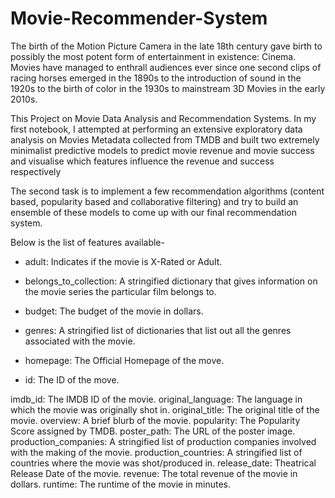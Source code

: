 # Movie-Recommender-System

The birth of the Motion Picture Camera in the late 18th century gave birth to possibly the most potent form of entertainment in existence: Cinema. Movies have managed to enthrall audiences ever since one second clips of racing horses emerged in the 1890s to the introduction of sound in the 1920s to the birth of color in the 1930s to mainstream 3D Movies in the early 2010s.

This Project on Movie Data Analysis and Recommendation Systems. In my first notebook, I attempted at performing an extensive exploratory data analysis on Movies Metadata collected from TMDB and built two extremely minimalist predictive models to predict movie revenue and movie success and visualise which features influence the revenue and success respectively

The second task is to implement a few recommendation algorithms (content based, popularity based and collaborative filtering) and try to build an ensemble of these models to come up with our final recommendation system. 

Below is the list of features available-
* adult: Indicates if the movie is X-Rated or Adult. 

* belongs_to_collection: A stringified dictionary that gives information on the movie series the particular film belongs to.

* budget: The budget of the movie in dollars.

* genres: A stringified list of dictionaries that list out all the genres associated with the movie.

* homepage: The Official Homepage of the move.

* id: The ID of the move.

imdb_id: The IMDB ID of the movie.
original_language: The language in which the movie was originally shot in.
original_title: The original title of the movie.
overview: A brief blurb of the movie.
popularity: The Popularity Score assigned by TMDB.
poster_path: The URL of the poster image.
production_companies: A stringified list of production companies involved with the making of the movie.
production_countries: A stringified list of countries where the movie was shot/produced in.
release_date: Theatrical Release Date of the movie.
revenue: The total revenue of the movie in dollars.
runtime: The runtime of the movie in minutes.
